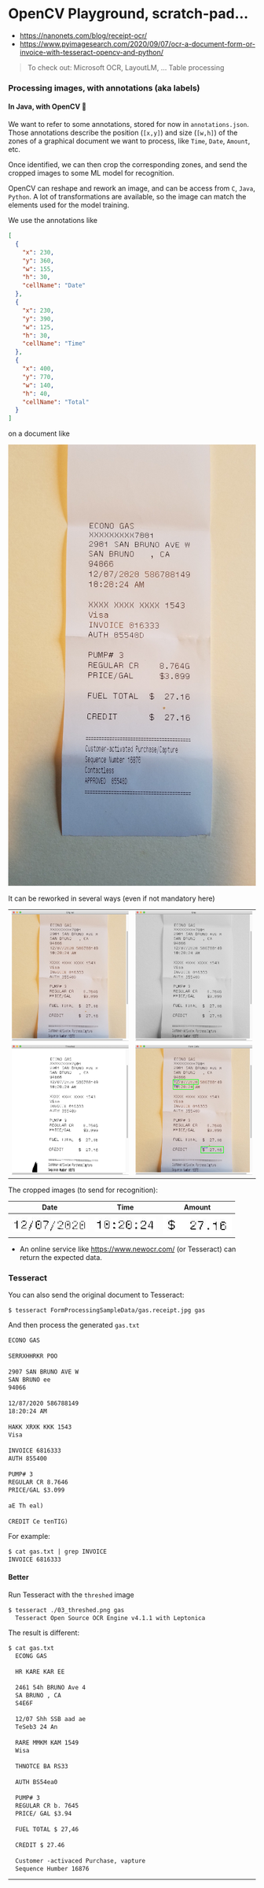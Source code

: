# OpenCV Playground, scratch-pad...

- <https://nanonets.com/blog/receipt-ocr/>
- <https://www.pyimagesearch.com/2020/09/07/ocr-a-document-form-or-invoice-with-tesseract-opencv-and-python/>

> To check out: Microsoft OCR, LayoutLM, … Table processing 

### Processing images, with annotations (aka labels)
#### In Java, with OpenCV 🤔

We want to refer to some annotations, stored for now in `annotations.json`.
Those annotations describe the position (`[x,y]`) and size (`[w,h]`) of the zones of a graphical document
we want to process, like `Time`, `Date`, `Amount`, etc.

Once identified, we can then crop the corresponding zones, and send the cropped images
to some ML model for recognition.

OpenCV can reshape and rework an image, and can be access from `C`, `Java`, `Python`.
A lot of transformations are available, so the image can match the elements used for the model training.

We use the annotations like
```json
[
  {
    "x": 230,
    "y": 360,
    "w": 155,
    "h": 30,
    "cellName": "Date"
  },
  {
    "x": 230,
    "y": 390,
    "w": 125,
    "h": 30,
    "cellName": "Time"
  },
  {
    "x": 400,
    "y": 770,
    "w": 140,
    "h": 40,
    "cellName": "Total"
  }
]
```
on a document like

![Original](./FormProcessingSampleData/gas.receipt.jpg)

It can be reworked in several ways (even if not mandatory here)

|                             |                             |
|:---------------------------:|:---------------------------:|
| ![One](01_original.png) | ![Two](02_gray.png) |
| ![Three](03_threshed.png) | ![Four](04_cells.png) |

The cropped images (to send for recognition):

| Date | Time | Amount |
|:----:|:----:|:------:| 
| ![Date](./Date.jpg) | ![Time](./Time.jpg) | ![Amount](./Total.jpg) |

- An online service like <https://www.newocr.com/> (or Tesseract) can return the expected data.
 
### Tesseract
You can also send the original document to Tesseract:
```
$ tesseract FormProcessingSampleData/gas.receipt.jpg gas
```
And then process the generated `gas.txt`
```
ECONO GAS

SERRXHHRKR POO

2907 SAN BRUNO AVE W
SAN BRUNO ee
94066

12/87/2020 586788149
18:20:24 AM

HAKK XRXK KKK 1543
Visa

INVOICE 6816333
AUTH 855400

PUMP# 3
REGULAR CR 8.7646
PRICE/GAL $3.099

aE Th eal)

CREDIT Ce tenTIG)
```
For example:
```
$ cat gas.txt | grep INVOICE
INVOICE 6816333
```

#### Better
Run Tesseract with the `threshed` image
```
$ tesseract ./03_threshed.png gas
  Tesseract Open Source OCR Engine v4.1.1 with Leptonica
```
The result is different:
```
$ cat gas.txt 
  ECONG GAS
  
  HR KARE KAR EE
  
  2461 54h BRUNO Ave 4
  SA BRUNO , CA
  S4E6F
  
  12/07 Shh SSB aad ae
  TeSeb3 24 An
  
  RARE MMKM KAM 1549
  Wisa
  
  THNOTCE BA RS33
  
  AUTH BS54ea0
  
  PUMP# 3
  REGULAR CR b. 7645
  PRICE/ GAL $3.94
  
  FUEL TOTAL $ 27,46
  
  CREDIT $ 27.46
  
  Customer -activaced Purchase, vapture
  Sequence Humber 16876
```


---
 

